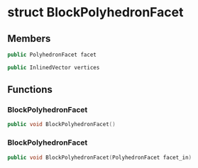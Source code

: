 # struct BlockPolyhedronFacet


## Members

```cpp
public PolyhedronFacet facet

```

```cpp
public InlinedVector vertices

```



## Functions

### BlockPolyhedronFacet

```cpp
public void BlockPolyhedronFacet()
```


### BlockPolyhedronFacet

```cpp
public void BlockPolyhedronFacet(PolyhedronFacet facet_in)
```





